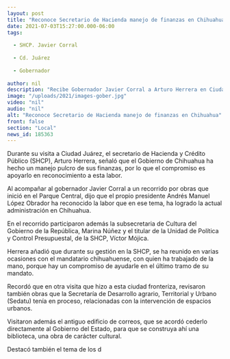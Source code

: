 ```yaml
---
layout: post
title: "Reconoce Secretario de Hacienda manejo de finanzas en Chihuahua"
date: 2021-07-03T15:27:00.000-06:00
tags:
  
  - SHCP. Javier Corral
  
  - Cd. Juárez
  
  - Gobernador
  
author: nil
description: "Recibe Gobernador Javier Corral a Arturo Herrera en Ciudad Juárez; junto con la subsecretaria de Cultura y el titular de la Unidad de Política y Control Presupuestario de la Secretaría de Hacienda."
image: "/uploads/2021/images-gober.jpg"
video: "nil"
audio: "nil"
alt: "Reconoce Secretario de Hacienda manejo de finanzas en Chihuahua"
front: false
section: "Local"
news_id: 185363
---
```


Durante su visita a Ciudad Juárez, el secretario de Hacienda y Crédito Público (SHCP), Arturo Herrera, señaló que el Gobierno de Chihuahua ha hecho un manejo pulcro de sus finanzas, por lo que el compromiso es apoyarlo en reconocimiento a esta labor.

Al acompañar al gobernador Javier Corral a un recorrido por obras que inició en el Parque Central, dijo que el propio presidente Andrés Manuel López Obrador ha reconocido la labor que en ese tema, ha logrado la actual administración en Chihuahua.

En el recorrido participaron además la subsecretaria de Cultura del Gobierno de la República, Marina Núñez y el titular de la Unidad de Política y Control Presupuestal, de la SHCP, Víctor Mójica.

Herrera añadió que durante su gestión en la SHCP, se ha reunido en varias ocasiones con el mandatario chihuahuense, con quien ha trabajado de la mano, porque hay un compromiso de ayudarle en el último tramo de su mandato.

Recordó que en otra visita que hizo a esta ciudad fronteriza, revisaron también obras que la Secretaría de Desarrollo agrario, Territorial y Urbano (Sedatu) tenía en proceso, relacionadas con la intervención de espacios urbanos.

Visitaron además el antiguo edificio de correos, que se acordó cederlo directamente al Gobierno del Estado, para que se construya ahí una biblioteca, una obra de carácter cultural.

Destacó también el tema de los d